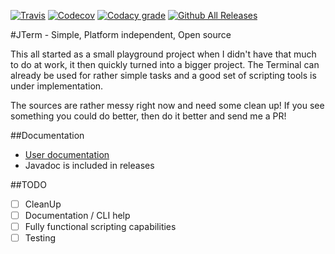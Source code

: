 [![Travis](https://img.shields.io/travis/Deletescape-Media/JTerm.svg)](https://travis-ci.org/Deletescape-Media/JTerm)
[![Codecov](https://img.shields.io/codecov/c/github/Deletescape-Media/JTerm.svg)](https://codecov.io/gh/Deletescape-Media/JTerm)
[![Codacy grade](https://img.shields.io/codacy/grade/0a266e559ca7476fa50d58488636d36f.svg)](https://www.codacy.com/app/deletescape/JTerm)
[![Github All Releases](https://img.shields.io/github/downloads/Deletescape-Media/JTerm/total.svg)](https://github.com/Deletescape-Media/JTerm/releases)

#JTerm - Simple, Platform independent, Open source

This all started as a small playground project when I didn't have that much to do at work, it then quickly turned into a bigger project. The Terminal can already be used for rather simple tasks and a good set of scripting tools is under implementation.

The sources are rather messy right now and need some clean up! If you see something you could do better, then do it better and send me a PR!

##Documentation

* [User documentation](src/markdown/Index.md)
* Javadoc is included in releases

##TODO

- [ ] CleanUp
- [ ] Documentation / CLI help
- [ ] Fully functional scripting capabilities
- [ ] Testing
